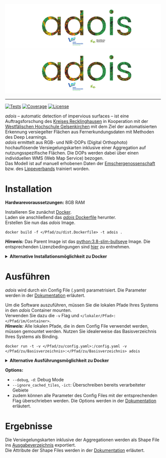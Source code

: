![adois](data/images/adois_logo_light_mode.svg#gh-light-mode-only)
![adois](data/images/adois_logo_dark_mode.svg#gh-dark-mode-only)

---

[![Tests](https://img.shields.io/github/workflow/status/mrsmrynk/adois/Tests?event=push&label=Tests&logo=GitHub)](https://github.com/KLIMA-WH/adois_app/actions/workflows/tests.yaml "Tests Workflow")
[![Coverage](https://img.shields.io/codecov/c/github/mrsmrynk/adois/main?label=Coverage&logo=codecov&logoColor=white)](https://app.codecov.io/gh/mrsmrynk/adois "Codecov")
[![License](https://img.shields.io/github/license/mrsmrynk/adois?label=License)](https://gnu.org/licenses "GNU Licenses")

*adois* – automatic detection of impervious surfaces – ist eine Auftragsforschung des [Kreises Recklinghausen](https://kreis-re.de "Kreis Recklinghausen")
in Kooperation mit der [Westfälischen Hochschule Gelsenkirchen](https://w-hs.de "Westfälische Hochschule")
mit dem Ziel der automatisierten Erkennung versiegelter Flächen aus Fernerkundungsdaten mit Methoden des Deep Learnings.  
*adois* ermittelt aus RGB- und NIR-DOPs (Digital Orthophoto) hochauflösende Versiegelungskarten inklusive einer Aggregation auf nutzungsspezifische Flächen.
Die DOPs werden dabei über einen individuellen WMS (Web Map Service) bezogen.  
Das Modell ist auf manuell erhobenen Daten der [Emschergenossenschaft](https://eglv.de "Emschergenossenschaft/ Lippeverband") bzw. des [Lippeverbands](https://eglv.de "Emschergenossenschaft/ Lippeverband") trainiert worden.

# Installation

**Hardwarevoraussetzungen:** 8GB RAM

Installieren Sie zunächst [Docker](https://docker.com/products/docker-desktop "Get Docker").  
Laden sie anschließend das [*adois* Dockerfile](https://drive.google.com/uc?export=download&id=1fJ1CEctRLWTTdoghlWUhw8TNgdaPjZoT "Get adois Dockerfile") herunter.  
Erstellen Sie nun das *adois* Image.

```
docker build -f </Pfad/zu/dist.Dockerfile> -t adois .
```

***Hinweis:*** Das Parent Image ist das [python:3.8-slim-bullseye](https://hub.docker.com/_/python "Docker Hub - Python") Image.
Die entsprechenden Lizenzbedingungen sind [hier](https://hub.docker.com/_/python "Docker Hub - Python") zu entnehmen.

<details>
<summary><b>Alternative Installationsmöglichkeit zu Docker</b></summary>

### Virtual Environment

Installieren Sie zunächst [Git](https://git-scm.com/downloads "Get Git"), [Git LFS](https://git-lfs.github.com "Get Git LFS") und [Python 3.8](https://python.org/downloads "Get Python").  
Aktivieren Sie Git LFS.

```
git lfs install
```

Laden Sie anschließend das *adois* Repository in ein beliebiges Arbeitsverzeichnis herunter.

```
git clone https://github.com/mrsmrynk/adois --depth 1
```

Wechseln Sie in das *adois* Repository und erstellen Sie nun eine Virtual Environment.

```
python3 -m venv venv
```

Aktivieren Sie die Virtual Environment.  
**MacOS/ Linux:**

```
source venv/bin/activate
```

**Windows:**

```
venv\Scripts\activate.bat
```

Installieren Sie die Requirements.

```
pip install -r requirements.txt
```

</details>

# Ausführen

*adois* wird durch ein Config File (.yaml) parametrisiert. Die Parameter werden in der [Dokumentation](docs/docs_config.md "Config File Dokumentation") erläutert.

Um die Software auszuführen, müssen Sie die lokalen Pfade Ihres Systems in den *adois* Container mounten.  
Verwenden Sie dazu die `-v` Flag und `</lokaler/Pfad>:</Pfad/im/Container>`.  
***Hinweis:*** Alle lokalen Pfade, die in dem Config File verwendet werden, müssen gemountet werden.
Nutzen Sie idealerweise das Basisverzeichnis Ihres Systems als Binding.

```
docker run -t -v </Pfad/zu/config.yaml>:/config.yaml -v </Pfad/zu/Basisverzeichnis>:</Pfad/zu/Basisverzeichnis> adois
```

<details>
<summary><b>Alternative Ausführungsmöglichkeit zu Docker</b></summary>

### Virtual Environment

Wechseln Sie zunächst in das *adois* Repository und aktivieren Sie gegebenenfalls die Virtual Environment.  
**MacOS/ Linux:**

```
source venv/bin/activate
```

**Windows:**

```
venv\Scripts\activate.bat
```

Führen Sie anschließend die Software aus.

```
python3 -m src.main </Pfad/zu/config.yaml>
```

</details>

**Options:**
- `--debug`, `-d`: Debug Mode
- `--ignore_cached_tiles`, `-ict`: Überschreiben bereits verarbeiteter Gebiete
- zudem können alle Parameter des Config Files mit der entsprechenden Flag überschrieben werden.
  Die Options werden in der [Dokumentation](docs/docs_options.md "Options Dokumentation") erläutert.

# Ergebnisse

Die Versiegelungskarten inklusive der Aggregationen werden als Shape File ins [Ausgabeverzeichnis](docs/docs_config.md#output_dir_path "Config File Ausgabeverzeichnis") exportiert.  
Die Attribute der Shape Files werden in der [Dokumentation](docs/docs_shape_file_attributes.md "Shape File Attribute Dokumentation") erläutert.